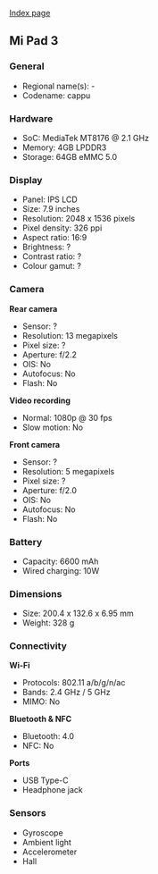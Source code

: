 [Index page](../../)

## Mi Pad 3

### General

* Regional name(s): -
* Codename: cappu

### Hardware

* SoC: MediaTek MT8176 @ 2.1 GHz
* Memory: 4GB LPDDR3
* Storage: 64GB eMMC 5.0

### Display

* Panel: IPS LCD
* Size: 7.9 inches
* Resolution: 2048 x 1536 pixels
* Pixel density: 326 ppi
* Aspect ratio: 16:9
* Brightness: ?
* Contrast ratio: ?
* Colour gamut: ?

### Camera

**Rear camera**

* Sensor: ?
* Resolution: 13 megapixels
* Pixel size: ?
* Aperture: f/2.2
* OIS: No
* Autofocus: No
* Flash: No

**Video recording**

* Normal: 1080p @ 30 fps
* Slow motion: No

**Front camera**

* Sensor: ?
* Resolution: 5 megapixels
* Pixel size: ?
* Aperture: f/2.0
* OIS: No
* Autofocus: No
* Flash: No

### Battery

* Capacity: 6600 mAh
* Wired charging: 10W

### Dimensions

* Size: 200.4 x 132.6 x 6.95 mm
* Weight: 328 g

### Connectivity

**Wi-Fi**

* Protocols: 802.11 a/b/g/n/ac
* Bands: 2.4 GHz / 5 GHz
* MIMO: No

**Bluetooth & NFC**

* Bluetooth: 4.0 
* NFC: No

**Ports**

* USB Type-C
* Headphone jack

### Sensors

* Gyroscope
* Ambient light
* Accelerometer
* Hall